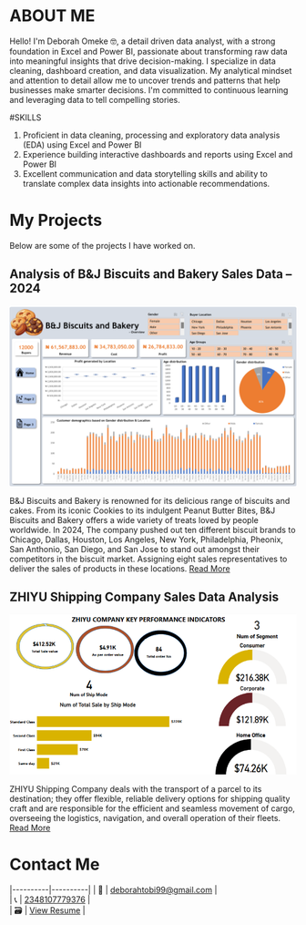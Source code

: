 # ABOUT ME

Hello! I'm Deborah Omeke 🤓, a detail driven data analyst, with a strong foundation in Excel and Power BI, passionate about transforming raw data into meaningful insights that drive decision-making. I specialize in data cleaning, dashboard creation, and data visualization. My analytical mindset and attention to detail allow me to uncover trends and patterns that help businesses make smarter decisions. I'm committed to continuous learning and leveraging data to tell compelling stories.

#SKILLS

1. Proficient in data cleaning, processing and exploratory data analysis (EDA) using Excel and Power BI
2. Experience building interactive dashboards and reports using Excel and Power BI
3. Excellent communication and data storytelling skills and ability to translate complex data insights into actionable recommendations.

# My Projects

Below are some of the projects I have worked on.

## Analysis of B&J Biscuits and Bakery Sales Data – 2024

![B&J Biscuits and Bakery Dashboard](B&J_Biscuits_and_Bakery_Home_Page.png)	

B&J Biscuits and Bakery is renowned for its delicious range of biscuits and cakes. From its iconic Cookies to its
indulgent Peanut Butter Bites, B&J Biscuits and Bakery offers a wide variety of treats loved by people worldwide.
In 2024, The company pushed out ten different biscuit brands to Chicago, Dallas, Houston, Los Angeles, New York,
Philadelphia, Pheonix, San Anthonio, San Diego, and San Jose to stand out amongst their competitors in the biscuit
market. Assigning eight sales representatives to deliver the sales of products in these locations.
[Read More](B&J_Biscuits_and_Bakery_Data_Report.pdf)


## ZHIYU Shipping Company Sales Data Analysis

![ZHIYU Shipping Company Dashboard](Zhiyu_dashboard.png)	

ZHIYU Shipping Company deals with the transport of a parcel to its destination; they offer flexible, reliable delivery options for shipping quality craft and are responsible for the efficient and seamless movement of cargo, overseeing the logistics, navigation, and overall operation of their fleets.
[Read More](ZHIYU_Shipping_Company_Documentation.pdf)


# Contact Me

|----------|----------|
| 📩   |   [deborahtobi99@gmail.com](mailto:deborahtobi99@gmail.com)  	 | 	
| 📞   |   [2348107779376](https://wa.me/2348107779376)  	  	 |		
| 🗃️	| 	[View Resume](my_resume.pdf)				  				 |		





